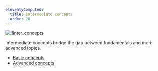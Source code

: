 ```yaml
---
eleventyComputed:
  title: Intermediate concepts
  order: 20
---
```

![!!inter_concepts](https://webdevolutions.blob.core.windows.net/docs/en/rdm/windows/RDMWin6190.jpg) 

Intermediate concepts bridge the gap between fundamentals and more advanced topics.

* [Basic concepts](/rdm/windows/concepts/basic-concepts/)
* [Advanced concepts](/rdm/windows/concepts/advanced-concepts/)
